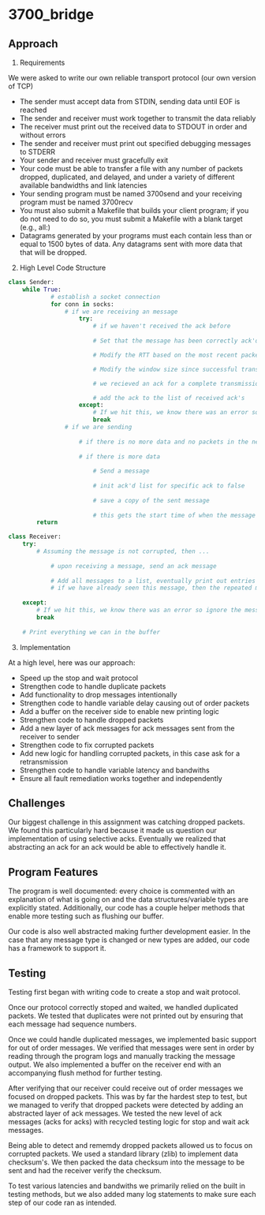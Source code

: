 # 3700_bridge

## Approach

1. Requirements   

We were asked to write our own reliable transport protocol (our own version of TCP)

- The sender must accept data from STDIN, sending data until EOF is reached
- The sender and receiver must work together to transmit the data reliably
- The receiver must print out the received data to STDOUT in order and without errors
- The sender and receiver must print out specified debugging messages to STDERR
- Your sender and receiver must gracefully exit
- Your code must be able to transfer a file with any number of packets dropped, duplicated, and delayed, and under a variety of different available bandwidths and link latencies
- Your sending program must be named 3700send and your receiving program must be named 3700recv
- You must also submit a Makefile that builds your client program; if you do not need to do so, you must submit a Makefile with a blank target (e.g., all:)
- Datagrams generated by your programs must each contain less than or equal to 1500 bytes of data. Any datagrams sent with more data that that will be dropped.

2. High Level Code Structure 

``` python
class Sender:
    while True:
            # establish a socket connection
            for conn in socks:
                # if we are receiving an message 
                    try:
                        # if we haven't received the ack before 
                    
                        # Set that the message has been correctly ack'd 

                        # Modify the RTT based on the most recent packet to come in (80/20)

                        # Modify the window size since successful transmission

                        # we recieved an ack for a complete transmission, so decrement the number of packets currently in the network 

                        # add the ack to the list of received ack's
                    except:
                        # If we hit this, we know there was an error so ignore the message
                        break   
                # if we are sending 
                
                    # if there is no more data and no packets in the network then exit
                    
                    # if there is more data    
                   
                        # Send a message
                    
                        # init ack'd list for specific ack to false 
                        
                        # save a copy of the sent message 
                       
                        # this gets the start time of when the message was sent 
        return

class Receiver:
    try:
        # Assuming the message is not corrupted, then ... 
       
            # upon receiving a message, send an ack message
            
            # Add all messages to a list, eventually print out entries of list in sequence order
            # if we have already seen this message, then the repeated message indicates a dropped ack  
           
    except:
        # If we hit this, we know there was an error so ignore the message
        break
    
    # Print everything we can in the buffer

```

3. Implementation 

At a high level, here was our approach: 

- Speed up the stop and wait protocol 
- Strengthen code to handle duplicate packets
 - Add functionality to drop messages intentionally 
- Strengthen code to handle variable delay causing out of order packets 
 - Add a buffer on the receiver side to enable new printing logic
- Strengthen code to handle dropped packets 
 - Add a new layer of ack messages for ack messages sent from the receiver to sender
- Strengthen code to fix corrupted packets 
 - Add new logic for handling corrupted packets, in this case ask for a retransmission 
- Strengthen code to handle variable latency and bandwiths 
- Ensure all fault remediation works together and independently 


## Challenges 

Our biggest challenge in this assignment was catching dropped packets. We found this particularly hard because it made us question our implementation of using selective acks. Eventually we realized that abstracting an ack for an ack would be able to effectively handle it. 

## Program Features

The program is well documented: every choice is commented with an explanation of what is going on and the data structures/variable types are explicitly stated. Additionally, our code has a couple helper methods that enable more testing such as flushing our buffer. 

Our code is also well abstracted making further development easier. In the case that any message type is changed or new types are added, our code has a framework to support it.


## Testing 

Testing first began with writing code to create a stop and wait protocol. 

Once our protocol correctly stoped and waited, we handled duplicated packets. We tested that duplicates were not printed out by ensuring that each message had sequence numbers.   

Once we could handle duplicated messages, we implemented basic support for out of order messages. We verified that messages were sent in order by reading through the program logs and manually tracking the message output. We also implemented a buffer on the receiver end with an accompanying flush method for further testing.

After verifying that our receiver could receive out of order messages we focused on dropped packets. This was by far the hardest step to test, but we managed to verify that dropped packets were detected by adding an abstracted layer of ack messages. We tested the new level of ack messages (acks for acks) with recycled testing logic for stop and wait ack messages.

Being able to detect and rememdy dropped packets allowed us to focus on corrupted packets. We used a standard library (zlib) to implement data checksum's. We then packed the data checksum into the message to be sent and had the receiver verify the checksum. 

To test various latencies and bandwiths we primarily relied on the built in testing methods, but we also added many log statements to make sure each step of our code ran as intended. 





